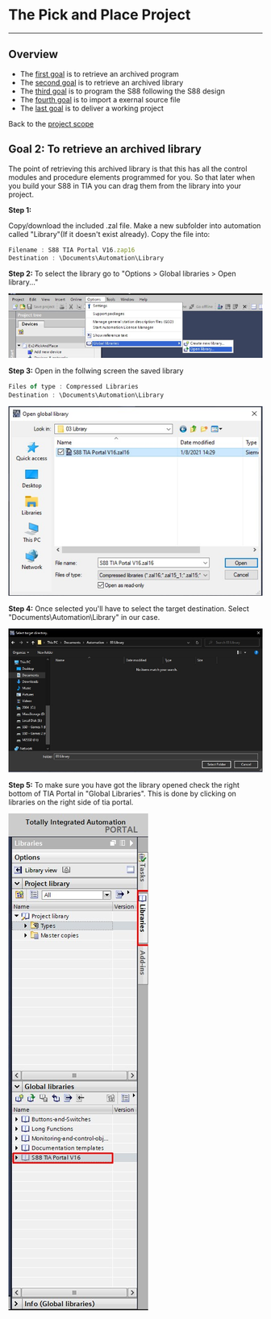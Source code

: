 # The Pick and Place Project
_____________________________________
## Overview
-   The [first goal](Ex02/Subchapter04_1.md) is to retrieve an archived program
-   The [second goal](Ex02/Subchapter04_2.md) is to retrieve an archived library
-   The [third goal](Ex02/Subchapter04_3.md) is to program the S88 following the S88 design
-   The [fourth goal](Ex02/Subchapter04_4.md) is to import a exernal source file
-   The [last goal](Ex02/Subchapter04_5.md) is to deliver a working project

Back to the [project scope](Ex02/Subchapter04.md)

## Goal 2: To retrieve an archived library

The point of retrieving this archived library is that this has all the control modules and procedure elements programmed for you. So that later when you build your S88 in TIA you can drag them from the library into your project.

**Step 1:**

Copy/download the included .zal file. Make a new subfolder into automation called "Library"(If it doesn't exist already). Copy the file into:
```javascript
Filename : S88 TIA Portal V16.zap16
Destination : \Documents\Automation\Library
```

**Step 2:** To select the library go to "Options > Global libraries > Open library..." <p>
![Import Library](../Ex02/Images/ImportLibrary.jpg)

**Step 3:** Open in the follwing screen the saved library

```javascript
Files of type : Compressed Libraries
Destination : \Documents\Automation\Library
```
![Library Browser](../Ex02/Images/LibraryBrowser.jpg)

**Step 4:**  Once selected you'll have to select the target destination. Select "Documents\Automation\Library" in our case. <p>

![Library Destination](../Ex02/Images/LibraryDestination.jpg)

**Step 5:** To make sure you have got the library opened check the right bottom of TIA Portal in "Global Libraries". This is done by clicking on libraries on the right side of tia portal. <p>

![Tia Library](../Ex02/Images/TiaLibrary.jpg)
